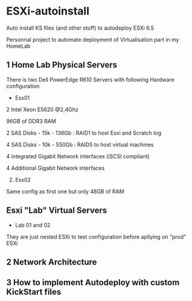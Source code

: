 # ESXi-autoinstall
Auto install KS files (and other stuff) to autodeploy ESXi 6.5

Personnal project to automate deployment of Virtualisation part in my HomeLab

## 1 Home Lab Physical Servers

There is two Dell PowerEdge R610 Servers with following Hardware configuration 

- Esx01

2 Intel Xeon E5620  @2,4Ghz

96GB of DDR3 RAM

2 SAS Disks - 15k - 136Gb : RAID1 to host Esxi and Scratch log

4 SAS Disks - 10k - 550Gb : RAID5 to host virtual machines

4 integrated Gigabit Network interfaces (iSCSI compliant)

4 Additional Gigabit Network interfaces

2. Esx02

Same config as first one but only 48GB of RAM


## Esxi "Lab" Virtual Servers

- Lab 01 and 02

They are just nested ESXi to test configuration before apllying on "prod" ESXi


## 2 Network Architecture

## 3 How to implement Autodeploy with custom KickStart files





